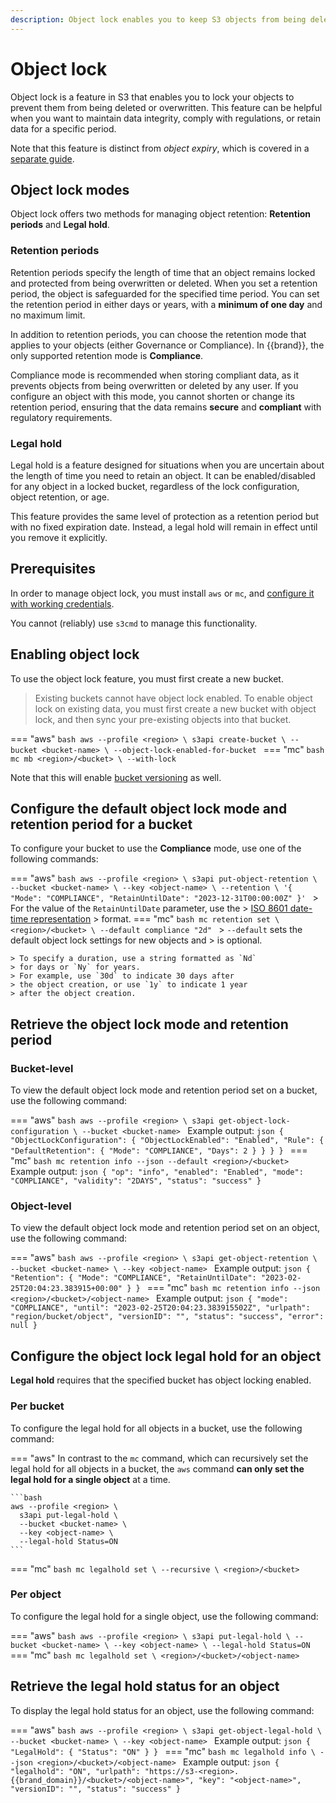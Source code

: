 ```yaml
---
description: Object lock enables you to keep S3 objects from being deleted or overwritten.
---
```

# Object lock


Object lock is a feature in S3 that enables you to lock your objects
to prevent them from being deleted or overwritten. This feature can be
helpful when you want to maintain data integrity, comply with
regulations, or retain data for a specific period.

Note that this feature is distinct from *object expiry*, which is covered in a [separate guide](expiry.md).

## Object lock modes

Object lock offers two methods for managing object retention:
**Retention periods** and **Legal hold**.

### Retention periods

Retention periods specify the length of time that an object
remains locked and protected from being overwritten or deleted.
When you set a retention period, the object is safeguarded for
the specified time period. You can set the retention period in
either days or years, with a **minimum of one day** and
no maximum limit.

In addition to retention periods, you can choose the retention mode
that applies to your objects (either Governance or Compliance). In
{{brand}}, the only supported retention mode is **Compliance**.

Compliance mode is recommended when storing compliant data,
as it prevents objects from being overwritten or deleted
by any user. If you configure an object with this mode, you
cannot shorten or change its retention period, ensuring that
the data remains **secure** and **compliant** with regulatory
requirements.

### Legal hold

Legal hold is a feature designed for situations when you are uncertain
about the length of time you need to retain an object. It can be
enabled/disabled for any object in a locked bucket, regardless of the
lock configuration, object retention, or age.

This feature provides the same level of protection as a retention period
but with no fixed expiration date. Instead, a legal hold will remain in
effect until you remove it explicitly.

## Prerequisites

In order to manage object lock, you must install `aws` or `mc`, and [configure it with working credentials](credentials.md).

You cannot (reliably) use `s3cmd` to manage this functionality.

## Enabling object lock

To use the object lock feature, you must first create a new bucket.

> Existing buckets cannot have object lock enabled.
> To enable object lock on existing data, you must first create a new bucket with object lock, and then sync your pre-existing objects into that bucket.

=== "aws"
    ```bash
    aws --profile <region> \
      s3api create-bucket \
      --bucket <bucket-name> \
      --object-lock-enabled-for-bucket
    ```
=== "mc"
    ```bash
    mc mb <region>/<bucket> \
      --with-lock
    ```

Note that this will enable [bucket versioning](versioning.md) as well.

## Configure the default object lock mode and retention period for a bucket

To configure your bucket to use the **Compliance** mode,
use one of the following commands:

=== "aws"
    ```bash
    aws --profile <region> \
      s3api put-object-retention \
      --bucket <bucket-name> \
      --key <object-name> \
      --retention \
      '{ "Mode": "COMPLIANCE", "RetainUntilDate": "2023-12-31T00:00:00Z" }'
    ```
    > For the value of the `RetainUntilDate` parameter, use the
    > [ISO 8601 date-time representation](https://en.wikipedia.org/wiki/ISO_8601#Combined_date_and_time_representations)
    > format.
=== "mc"
    ```bash
    mc retention set \
      <region>/<bucket> \
      --default compliance "2d"
    ```
    > `--default` sets the default object lock settings for new objects and
    > is optional.

    > To specify a duration, use a string formatted as `Nd`
    > for days or `Ny` for years.
    > For example, use `30d` to indicate 30 days after
    > the object creation, or use `1y` to indicate 1 year
    > after the object creation.

## Retrieve the object lock mode and retention period

### Bucket-level

To view the default object lock mode and retention period set on
a bucket, use the following command:

=== "aws"
    ```bash
    aws --profile <region> \
      s3api get-object-lock-configuration \
      --bucket <bucket-name>
    ```
    Example output:
    ```json
    {
      "ObjectLockConfiguration": {
        "ObjectLockEnabled": "Enabled",
        "Rule": {
          "DefaultRetention": {
            "Mode": "COMPLIANCE",
            "Days": 2
          }
        }
      }
    }
    ```
=== "mc"
    ```bash
    mc retention info --json --default <region>/<bucket>
    ```
    Example output:
    ```json
    {
      "op": "info",
      "enabled": "Enabled",
      "mode": "COMPLIANCE",
      "validity": "2DAYS",
      "status": "success"
    }
    ```

### Object-level

To view the default object lock mode and retention period set on
an object, use the following command:

=== "aws"
    ```bash
    aws --profile <region> \
      s3api get-object-retention \
      --bucket <bucket-name> \
      --key <object-name>
    ```
    Example output:
    ```json
    {
      "Retention": {
        "Mode": "COMPLIANCE",
        "RetainUntilDate": "2023-02-25T20:04:23.383915+00:00"
      }
    }
    ```
=== "mc"
    ```bash
    mc retention info --json <region>/<bucket>/<object-name>
    ```
    Example output:
    ```json
    {
      "mode": "COMPLIANCE",
      "until": "2023-02-25T20:04:23.383915502Z",
      "urlpath": "region/bucket/object",
      "versionID": "",
      "status": "success",
      "error": null
    }
    ```


## Configure the object lock legal hold for an object

**Legal hold** requires that the specified bucket
has object locking enabled.

### Per bucket

To configure the legal hold for all objects in a bucket,
use the following command:

=== "aws"
    In contrast to the `mc` command, which can recursively set
    the legal hold for all objects in a bucket, the `aws`
    command **can only set the legal hold for a single object**
    at a time.

    ```bash
    aws --profile <region> \
      s3api put-legal-hold \
      --bucket <bucket-name> \
      --key <object-name> \
      --legal-hold Status=ON
    ```
=== "mc"
    ```bash
    mc legalhold set \
      --recursive \
      <region>/<bucket>
    ```

### Per object

To configure the legal hold for a single object,
use the following command:

=== "aws"
    ```bash
    aws --profile <region> \
      s3api put-legal-hold \
      --bucket <bucket-name> \
      --key <object-name> \
      --legal-hold Status=ON
    ```
=== "mc"
    ```bash
    mc legalhold set \
      <region>/<bucket>/<object-name>
    ```

## Retrieve the legal hold status for an object

To display the legal hold status for an object, use the following command:

=== "aws"
    ```bash
    aws --profile <region> \
      s3api get-object-legal-hold \
      --bucket <bucket-name> \
      --key <object-name>
    ```
    Example output:
    ```json
    {
      "LegalHold": {
        "Status": "ON"
      }
    }
    ```
=== "mc"
    ```bash
    mc legalhold info \
      --json <region>/<bucket>/<object-name>
    ```
    Example output:
    ```json
    {
      "legalhold": "ON",
      "urlpath": "https://s3-<region>.{{brand_domain}}/<bucket>/<object-name>",
      "key": "<object-name>",
      "versionID": "",
      "status": "success"
    }
    ```
